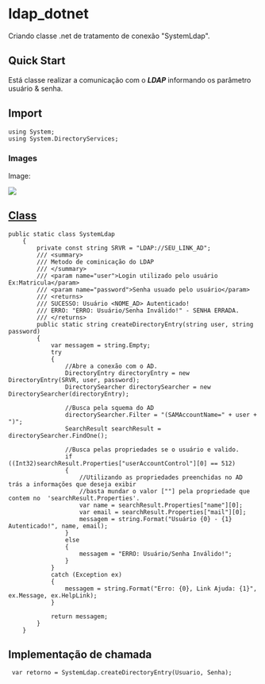 # ldap_dotnet

Criando classe .net de tratamento de conexão "SystemLdap".

## Quick Start
Está classe realizar a comunicação com o  ***LDAP*** informando os parâmetro usuário & senha.

## Import
    using System;
    using System.DirectoryServices;
    
### Images

Image:

![](https://github.com/tuerepinto/ldap_dotnet/blob/master/Imagens/add_reference.jpg)

## [Class](https://github.com/tuerepinto/ldap_dotnet/blob/master/LdapDotNet/SystemLdap.cs)
    public static class SystemLdap
        {
            private const string SRVR = "LDAP://SEU_LINK_AD";
            /// <summary>
            /// Metodo de cominicação do LDAP
            /// </summary>
            /// <param name="user">Login utilizado pelo usuário Ex:Matricula</param>
            /// <param name="password">Senha usuado pelo usuário</param>
            /// <returns>
            /// SUCESSO: Usuário <NOME_AD> Autenticado!
            /// ERRO: "ERRO: Usuário/Senha Inválido!" - SENHA ERRADA.
            /// </returns>
            public static string createDirectoryEntry(string user, string password)
            {
                var messagem = string.Empty;
                try
                {   
                    //Abre a conexão com o AD.
                    DirectoryEntry directoryEntry = new DirectoryEntry(SRVR, user, password);
                    DirectorySearcher directorySearcher = new DirectorySearcher(directoryEntry);

                    //Busca pela squema do AD
                    directorySearcher.Filter = "(SAMAccountName=" + user + ")";
                    SearchResult searchResult = directorySearcher.FindOne();

                    //Busca pelas propriedades se o usuário e valido.
                    if ((Int32)searchResult.Properties["userAccountControl"][0] == 512)
                    {
                        //Utilizando as propriedades preenchidas no AD trás a informações que deseja exibir
                        //basta mundar o valor [""] pela propriedade que contem no  'searchResult.Properties'.
                        var name = searchResult.Properties["name"][0];
                        var email = searchResult.Properties["mail"][0];
                        messagem = string.Format("Usuário {0} - {1} Autenticado!", name, email);
                    }
                    else
                    {
                        messagem = "ERRO: Usuário/Senha Inválido!";
                    }
                }
                catch (Exception ex)
                {
                    messagem = string.Format("Erro: {0}, Link Ajuda: {1}", ex.Message, ex.HelpLink);
                }

                return messagem;
            }
        }

## Implementação de chamada
     var retorno = SystemLdap.createDirectoryEntry(Usuario, Senha);
